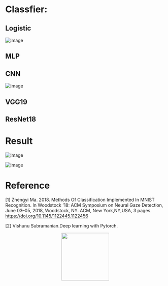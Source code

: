 # Classfier: 
## Logistic
![image](https://user-images.githubusercontent.com/86160178/122648539-5220a680-d15c-11eb-976b-d51d34a9c171.png)
## MLP
## CNN
![image](https://user-images.githubusercontent.com/86160178/122648601-8dbb7080-d15c-11eb-827b-27a5c50245f4.png)
## VGG19
## ResNet18
# Result
![image](https://user-images.githubusercontent.com/86160178/122648883-b6903580-d15d-11eb-819e-91911a136ebd.png)

![image](https://user-images.githubusercontent.com/86160178/122648921-dd4e6c00-d15d-11eb-9aae-0eb0fd7ea5d4.png)
# Reference
[1] Zhengyi Ma. 2018. Methods Of Classification Implemented In MNIST Recognition. In Woodstock ’18: ACM Symposium on Neural
Gaze Detection, June 03–05, 2018, Woodstock, NY. ACM, New York,NY,USA, 3 pages. https://doi.org/10.1145/1122445.1122456

[2] Vishunu Subramanian.Deep learning with Pytorch.

<div align=center><img width="150" height="150" src="https://user-images.githubusercontent.com/86160178/122648539-5220a680-d15c-11eb-976b-d51d34a9c171.png"/></div>
